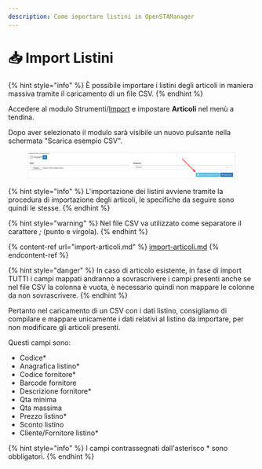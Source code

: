 ```yaml
---
description: Come importare listini in OpenSTAManager
---
```


# 📥 Import Listini

{% hint style="info" %}
È possibile importare i listini degli articoli in maniera massiva tramite il caricamento di un file CSV.
{% endhint %}

Accedere al modulo Strumenti/[Import](./) e impostare **Articoli** nel menù a tendina.

Dopo aver selezionato il modulo sarà visibile un nuovo pulsante nella schermata "Scarica esempio CSV".

<figure><img src="../../../../.gitbook/assets/immagine (946).png" alt=""><figcaption></figcaption></figure>

{% hint style="info" %}
L'importazione dei listini avviene tramite la procedura di importazione degli articoli, le specifiche da seguire sono quindi le stesse.
{% endhint %}

{% hint style="warning" %}
Nel file CSV va utilizzato come separatore il carattere _;_ (punto e virgola).
{% endhint %}

{% content-ref url="import-articoli.md" %}
[import-articoli.md](import-articoli.md)
{% endcontent-ref %}

{% hint style="danger" %}
In caso di articolo esistente, in fase di import TUTTI i campi mappati andranno a sovrascrivere i campi presenti anche se nel file CSV la colonna è vuota, è necessario quindi non mappare le colonne da non sovrascrivere.
{% endhint %}

Pertanto nel caricamento di un CSV con i dati listino, consigliamo di compilare e mappare unicamente i dati relativi al listino da importare, per non modificare gli articoli presenti.

Questi campi sono:

* Codice\*
* Anagrafica listino\*
* Codice fornitore\*
* Barcode fornitore
* Descrizione fornitore\*
* Qta minima
* Qta massima
* Prezzo listino\*
* Sconto listino
* Cliente/Fornitore listino\*

{% hint style="info" %}
I campi contrassegnati dall'asterisco \* sono obbligatori.
{% endhint %}
